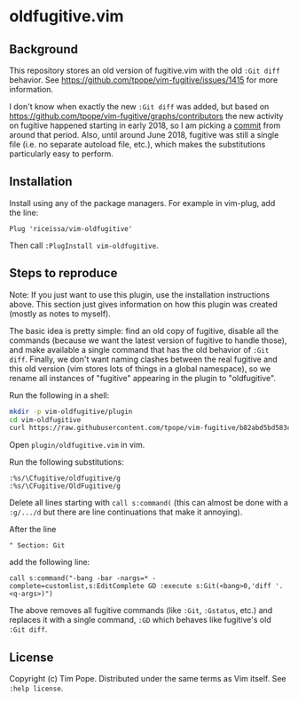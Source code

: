 # oldfugitive.vim

## Background

This repository stores an old version of fugitive.vim with the old `:Git diff`
behavior. See https://github.com/tpope/vim-fugitive/issues/1415 for more
information.

I don't know when exactly the new `:Git diff` was added, but based on
https://github.com/tpope/vim-fugitive/graphs/contributors the new activity on
fugitive happened starting in early 2018, so I am picking a
[commit](https://github.com/tpope/vim-fugitive/tree/b82abd5bd583cfb90be63ae12adc36a84577bd45)
from around that period. Also, until around June 2018, fugitive was still a
single file (i.e. no separate autoload file, etc.), which makes the
substitutions particularly easy to perform.

## Installation

Install using any of the package managers. For example in vim-plug, add the line:

```
Plug 'riceissa/vim-oldfugitive'
```

Then call `:PlugInstall vim-oldfugitive`.

## Steps to reproduce

Note: If you just want to use this plugin, use the installation instructions
above. This section just gives information on how this plugin was created
(mostly as notes to myself).

The basic idea is pretty simple: find an old copy of fugitive, disable all the
commands (because we want the latest version of fugitive to handle those), and
make available a single command that has the old behavior of `:Git diff`.
Finally, we don't want naming clashes between the real fugitive and this old
version (vim stores lots of things in a global namespace), so we rename all
instances of "fugitive" appearing in the plugin to "oldfugitive".

Run the following in a shell:

```bash
mkdir -p vim-oldfugitive/plugin
cd vim-oldfugitive
curl https://raw.githubusercontent.com/tpope/vim-fugitive/b82abd5bd583cfb90be63ae12adc36a84577bd45/plugin/fugitive.vim > plugin/oldfugitive.vim
```

Open `plugin/oldfugitive.vim` in vim.

Run the following substitutions:

```vim
:%s/\Cfugitive/oldfugitive/g
:%s/\CFugitive/OldFugitive/g
```

Delete all lines starting with `call s:command(` (this can almost be done with
a `:g/.../d` but there are line continuations that make it annoying).

After the line

```
" Section: Git
```

add the following line:

```
call s:command("-bang -bar -nargs=* -complete=customlist,s:EditComplete GD :execute s:Git(<bang>0,'diff '.<q-args>)")
```

The above removes all fugitive commands (like `:Git`, `:Gstatus`, etc.) and
replaces it with a single command, `:GD` which behaves like fugitive's old
`:Git diff`.

## License

Copyright (c) Tim Pope.  Distributed under the same terms as Vim itself.
See `:help license`.
